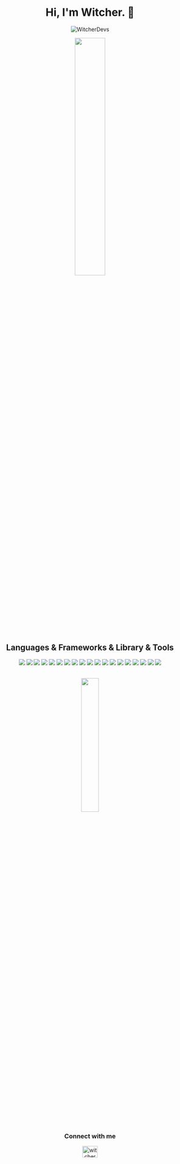 <h1 align="center">Hi, I'm Witcher. 👋</h1>

<p align="center"> <img src="https://readme-typing-svg.herokuapp.com?size=20&center=true&color=C9D1D9&width=1024&lines=🖥️+I'm+a+backend+developer+with+two+year+of+experience." alt="WitcherDevs"/> </p>

<p align="center"> <img width="40%" src="https://github-readme-stats-git-masterrstaa-rickstaa.vercel.app/api?username=WitcherDevs&theme=tokyonight" /> </p>

<h2 align="center">Languages & Frameworks & Library & Tools</h2>
<div align="center">
  <img src="https://img.shields.io/badge/VSCode-0078D4?style=for-the-badge&logo=visual%20studio%20code&logoColor=white" />
  <img src="https://img.shields.io/badge/SvelteKit-FF3E00?style=for-the-badge&logo=Svelte&logoColor=white" />
  <img src="https://img.shields.io/badge/Vue.js-35495E?style=for-the-badge&logo=vuedotjs&logoColor=4FC08D" />
  <img src="https://img.shields.io/badge/JavaScript-323330?style=for-the-badge&logo=javascript&logoColor=F7DF1E" />
  <img src="https://img.shields.io/badge/TypeScript-007ACC?style=for-the-badge&logo=typescript&logoColor=white" />
  <img src="https://img.shields.io/badge/C%23-239120?style=for-the-badge&logo=c-sharp&logoColor=white" />
  <img src="https://img.shields.io/badge/Python-FFD43B?style=for-the-badge&logo=python&logoColor=blue" />
  <img src="https://img.shields.io/badge/Tailwind_CSS-38B2AC?style=for-the-badge&logo=tailwind-css&logoColor=white" />
  <img src="https://img.shields.io/badge/Node.js-339933?style=for-the-badge&logo=nodedotjs&logoColor=white" />
  <img src="https://img.shields.io/badge/Express.js-000000?style=for-the-badge&logo=express&logoColor=white" />
  <img src="https://img.shields.io/badge/Postman-FF6C37?style=for-the-badge&logo=Postman&logoColor=white" />
  <img src="https://img.shields.io/badge/fastify-202020?style=for-the-badge&logo=fastify&logoColor=white" />
  <img src="https://img.shields.io/badge/MongoDB-4EA94B?style=for-the-badge&logo=mongodb&logoColor=white" />
  <img src="https://img.shields.io/badge/PostgreSQL-316192?style=for-the-badge&logo=postgresql&logoColor=white" />
  <img src="https://img.shields.io/badge/eslint-3A33D1?style=for-the-badge&logo=eslint&logoColor=white" />
  <img src="https://img.shields.io/badge/prettier-1A2C34?style=for-the-badge&logo=prettier&logoColor=F7BA3E" />
  <img src="https://img.shields.io/badge/React-20232A?style=for-the-badge&logo=react&logoColor=61DAFB" />
  <img src="https://img.shields.io/badge/next%20js-000000?style=for-the-badge&logo=nextdotjs&logoColor=white" />
  <img src="https://img.shields.io/badge/nestjs-E0234E?style=for-the-badge&logo=nestjs&logoColor=white" />
</div>
<br>

<p align="center"> <img width="30%" src="https://github-readme-stats.vercel.app/api/top-langs/?username=WitcherDevs&theme=tokyonight" /> </p>

<h3 align="center">Connect with me</h3>
<p align="center">
  <a href="https://discord.gg/users/299955838368612353" target="blank"><img align="center" src="https://raw.githubusercontent.com/rahuldkjain/github-profile-readme-generator/master/src/images/icons/Social/discord.svg" alt="witcher#0001" height="30" width="40" /></a>
</p>

